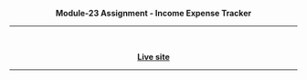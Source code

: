 **<p align="center">Module-23 Assignment - Income Expense Tracker</p>**
<hr><br>

**<p align="center"><a href="http://et.corevaluebd.com/login">Live site</a></p>**

<hr><br>